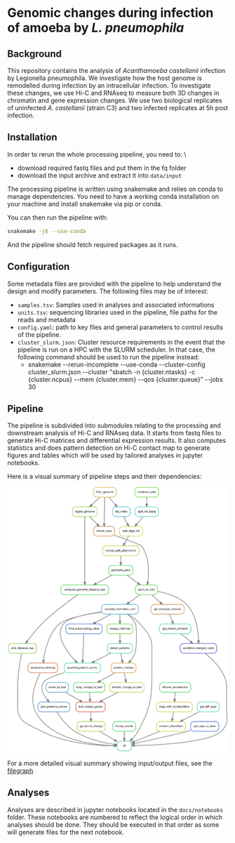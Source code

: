 # Genomic changes during infection of amoeba by _L. pneumophila_

## Background

This repository contains the analysis of _Acanthamoeba castellanii_ infection by Legionella pneumophila.
We investigate how the host genome is remodelled during infection by an intracellular infection. To investigate these changes, we use Hi-C and RNAseq to measure both 3D changes in chromatin and gene expression changes. We use two biological replicates of uninfected _A. castellanii_ (strain C3) and two infected replicates at 5h post infection.

## Installation

In order to rerun the whole processing pipeline, you need to: \

* download required fastq files and put them in the fq folder
* download the input archive and extract it into `data/input`

The processing pipeline is written using snakemake and relies on conda to manage dependencies. You need to have a working conda installation on your machine and install snakemake via pip or conda.

You can then run the pipeline with:

```sh
snakemake -j6 --use-conda
```
And the pipeline should fetch required packages as it runs.

## Configuration

Some metadata files are provided with the pipeline to help understand the design and modify parameters. The following files may be of interest:

* `samples.tsv`: Samples used in analyses and associated informations
* `units.tsv`: sequencing libraries used in the pipeline, file paths for the reads and metadata
* `config.yaml`: path to key files and general parameters to control results of the pipeline.
* `cluster_slurm.json`: Cluster resource requirements in the event that the pipeline is run on a HPC with the SLURM scheduler. In that case, the following command should be used to run the pipeline instead:
  + snakemake --rerun-incomplete --use-conda --cluster-config cluster_slurm.json --cluster "sbatch -n {cluster.ntasks} -c {cluster.ncpus} --mem {cluster.mem} --qos {cluster.queue}" --jobs 30

## Pipeline

The pipeline is subdivided into submodules relating to the processing and downstream analysis of Hi-C and RNAseq data. It starts from fastq files to generate Hi-C matrices and differential expression results. It also computes statistics and does pattern detection on Hi-C contact map to generate figures and tables which will be used by tailored analyses in jupyter notebooks.

Here is a visual summary of pipeline steps and their dependencies:

![](docs/img/rulegraph.svg)

For a more detailed visual summary showing input/output files, see the [filegraph](docs/img/filegraph.svg)

## Analyses

Analyses are described in jupyter notebooks located in the `docs/notebooks` folder. These notebooks are numbered to reflect the logical order in which analyses should be done. They should be executed in that order as some will generate files for the next notebook.

